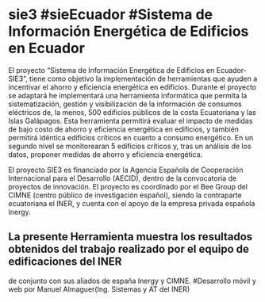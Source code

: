 # sie3 #sieEcuador #Sistema de Información Energética de Edificios en Ecuador

El proyecto “Sistema de Información Energética de Edificios en Ecuador-SIE3”, tiene como objetivo la implementación
de herramientas que ayuden a incentivar el ahorro y eficiencia energética en edificios. Durante el proyecto se adaptará
he implementará una herramienta informática que permita la sistematización, gestión y visibilización de la información
de consumos eléctricos de, la menos, 500 edificios públicos de la costa Ecuatoriana y las Islas Galápagos. Esta herramienta
permitirá evaluar el impacto de medidas de bajo costo de ahorro y eficiencia energética en edificios, y también permitirá
idéntica edificios críticos en cuanto a consumo energético. En un segundo nivel se monitorearan 5 edificios críticos
y, tras un análisis de los datos, proponer medidas de ahorro y eficiencia energética.

El proyecto SIE3 es financiado por la Agencia Española de Cooperación Internacional para el Desarrollo (AECID), dentro
de la convocatoria de proyectos de innovación. El proyecto es coordinado por el Bee Group del CIMNE (centro público
de investigación español), siendo la contraparte ecuatoriana el INER, y cuenta con el apoyo de la empresa privada
española Inergy.

## La presente Herramienta muestra los resultados obtenidos del trabajo realizado por el equipo de edificaciones del INER 
de conjunto con sus aliados de españa Inergy y CIMNE.
#Desarrollo móvil y web por Manuel Almaguer(Ing. Sistemas y AT del INER)
